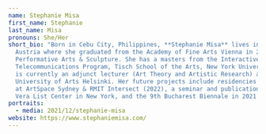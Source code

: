 ```yaml
---
name: Stephanie Misa
first_name: Stephanie
last_name: Misa
pronouns: She/Her
short_bio: "Born in Cebu City, Philippines, **Stephanie Misa** lives in Vienna,
  Austria where she graduated from the Academy of Fine Arts Vienna in 2012 in
  Performative Arts & Sculpture. She has a masters from the Interactive
  Telecommunications Program, Tisch School of the Arts, New York University. She
  is currently an adjunct lecturer (Art Theory and Artistic Research) at the
  University of Arts Helsinki. Her future projects include residencies and shows
  at ArtSpace Sydney & RMIT Intersect (2022), a seminar and publication with the
  Vera List Center in New York, and the 9th Bucharest Biennale in 2021. "
portraits:
  - media: 2021/12/stephanie-misa
website: https://www.stephaniemisa.com/
---
```

